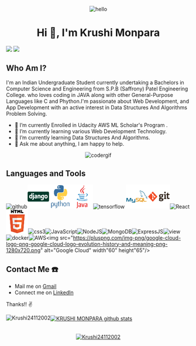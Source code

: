 <!-- 👋 Hi, I’m @Krushi24112002
- 👀 I’m interested in ...
- 🌱 I’m currently learning ...
- 💞️ I’m looking to collaborate on ...
- 📫 How to reach me ...-->

<!---
Krushi24112002/Krushi24112002 is a ✨ special ✨ repository because its `README.md` (this file) appears on your GitHub profile.
You can click the Preview link to take a look at your changes.
--->
<p align="center"> <img src="https://raw.githubusercontent.com/Vrindagupta6828/Vrindagupta6828/master/assest/hello.gif" alt="hello" /> </p>
<h1 align="center">Hi 👋, I'm Krushi Monpara</h1>
<!--
**Krushi24112002/Krushi24112002** is a ✨ _special_ ✨ repository because its `README.md` (this file) appears on your GitHub profile.-->
<!--
Here are some ideas to get you started: -->
<!--
- 🔭 I’m currently Self Learning on Data Structures And Algorithms. I am also contributing to some open source.
- 🌱 I’m currently Enrolled in Udacity AWS ML Scholar's Program 
- 👯 I’m looking to collaborate on ...
- 🤔 I’m looking for help with ...
- 💬 Ask me about ...
- 📫 How to reach me: ...
- 😄 Pronouns: ...
- ⚡ Fun fact: ...   -->

![](https://visitor-badge.glitch.me/badge?page_id=Krushi24112002.Krushi24112002)
<a href=https://github.com/TesseractCoding/NeoAlgo>
   <img src=https://img.shields.io/badge/NeoAlgo-Contributor-brightgreen>
</a>

## Who Am I?

I'm an Indian Undergraduate Student currently undertaking a Bachelors in Computer Science and Engineering from S.P.B (Saffrony) Patel Engineering College.
who loves coding in JAVA along with other General-Purpose Languages like C and Phython.I'm passionate about Web Development, and App Development with an active interest in Data Structures And Algorithms Problem Solving. 

- 🔭 I’m currently Enrolled in Udacity AWS ML Scholar's Program .
- 🌱 I’m currently learning various Web Development Technology.
- 🌱 I’m currently learning Data Structures And Algorithms.
- 💬 Ask me about anything, I am happy to help.

<p align="center"> <img src="https://i.pinimg.com/originals/f8/41/ac/f841ac2befaedda240c55a06b23b33ec.gif" width="600" height="350" alt="codergif" /> </p>

## Languages and Tools  

<img src="https://maxcdn.icons8.com/Share/icon/p1em/Logos/github1600.png" alt="github" width="60" height="65"/><img 
src="https://github.com/devicons/devicon/blob/master/icons/django/django-original.svg" alt="django" width="60" height="65"/><img
src="https://github.com/devicons/devicon/blob/master/icons/python/python-original-wordmark.svg" alt="python" width="60" height="65"/><img
src="https://github.com/devicons/devicon/blob/master/icons/java/java-original-wordmark.svg" alt="java" width="60" height="65"/><img
src="https://www.vectorlogo.zone/logos/tensorflow/tensorflow-icon.svg" alt="tensorflow" width="60" height="65"/> <img
src="https://github.com/devicons/devicon/blob/master/icons/mysql/mysql-original-wordmark.svg" alt="mySql" width="60" height="65"/><img
src="https://github.com/devicons/devicon/blob/master/icons/git/git-original-wordmark.svg" alt="git" width="60" height="65"/><img                 
src="https://cdn.freebiesupply.com/logos/thumbs/2x/react-1-logo.png" alt="React" width="60" height="65"/><img
src="https://github.com/devicons/devicon/blob/master/icons/html5/html5-original-wordmark.svg" alt="html5" width="60" height="65"/><img
src="https://i2.wp.com/www.worldeatingdisordersday.org/wp-content/uploads/2016/03/css-logo.png" alt="css3" width="60" height="65"/><img                               src="https://seeklogo.com/images/J/javascript-logo-E967E87D74-seeklogo.com.png" alt="JavaScript" width="60" height="65"/><img
src="https://logos-download.com/wp-content/uploads/2016/09/Node_logo_NodeJS.png" alt="NodeJS" width="60" height="65"/><img
src="https://doc.octoperf.com/monitoring/create-connection/mongodb/img/mongodb-logo.png" alt="MongoDB" width="60" heigh="65"/><img
src="https://buttercms.com/static/images/tech_banners/ExpressJS.8587dd0647ca.png" alt="ExpressJS" width="60" height="65"/><img
src="https://download.logo.wine/logo/Vue.js/Vue.js-Logo.wine.png" alt="view" width="60" height="65"/><img
src="https://logos-download.com/wp-content/uploads/2016/09/Docker_logo.png" alt="docker" width="60" height="65"/><img
src="http://logos-download.com/wp-content/uploads/2016/12/Amazon_Web_Services_logo_AWS.png" alt="AWS" width="60" height="65"/><img
src="https://pluspng.com/img-png/google-cloud-logo-png-google-cloud-logo-evolution-history-and-meaning-png-1280x720.png" alt="Google Cloud" width"60" height"65"/>                                                                                                                                    


## Contact Me ☎️

* Mail me on [Gmail](krushimonpara24@gmail.com) 
* Connect me on [LinkedIn](https://www.linkedin.com/in/krushi-monpara-753826201/)

Thanks!! ✌️

<!--
<a href=https://github-readme-stats.vercel.app">
-->
  <img align="left" src="https://github-readme-stats.vercel.app/api/top-langs/?username=Krushi24112002&langs_count=8" alt="Krushi24112002" />
 </a>


<a href="https://github.com/Krushi24112002/github-readme-stats">
  <img align="center" src="https://github-readme-stats.vercel.app/api?username=Krushi24112002&show_icons=true&theme=radical&count_private=true" alt="KRUSHI MONPARA github stats" />
</a>
<br />
<br />


<p align="center">
<a href="https://www.linkedin.com/in/krushi-monpara-753826201/" target="blank"><img align="center" src="https://openvisualfx.com/wp-content/uploads/2019/10/linkedin-icon-logo-png-transparent.png" alt="Krushi24112002" height="47" width="47" /></a>
</p>

